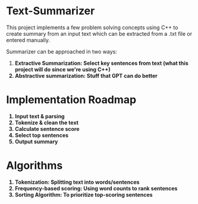 # Text-Summarizer

This project implements a few problem solving concepts using C++ to create summary from an input text which can be extracted from a .txt file or entered manually. 

Summarizer can be approached in two ways:
<ol>
    <li><b>Extractive Summarization<b>: Select key sentences from text (what this project will do since we're using C++)</li>
    <li><b>Abstractive summarization</b>: Stuff that GPT can do better</li>
</ol>

# Implementation Roadmap

<ol>
    <li>Input text & parsing</li>
    <li>Tokenize & clean the text</li>
    <li>Calculate sentence score</li>
    <li>Select top sentences</li>
    <li>Output summary</li>
</ol>

# Algorithms

<ol>
    <li><b>Tokenization</b>: Splitting text into words/sentences</li>
    <li><b>Frequency-based scoring</b>: Using word counts to rank sentences</li>
    <li><b>Sorting Algorithm</b>: To prioritize top-scoring sentences</li>
</ol>

